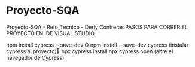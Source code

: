 # Proyecto-SQA
Proyecto-SQA - Reto_Tecnico - Derly Contreras
PASOS PARA CORRER EL PROYECTO
EN IDE VISUAL STUDIO

npm install cypress --save-dev Ó npm install --save-dev cypress (instalar cypress al proyecto)
npx cypress install
npx cypress open (abre el navegador de Cypress)
